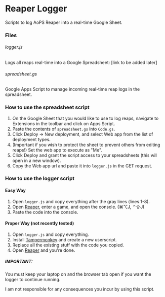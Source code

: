 # Reaper Logger
Scripts to log AoPS Reaper into a real-time Google Sheet.

### Files
###### logger.js
Logs all reaps real-time into a Google Spreadsheet: [link to be added later]

###### spreadsheet.gs
Google Apps Script to manage incoming real-time reap logs in the spreadsheet.

### How to use the spreadsheet script
1. On the Google Sheet that you would like to use to log reaps, navigate to Extensions in the toolbar and click on Apps Script.
2. Paste the contents of `spreadsheet.gs` into `Code.gs`.
3. Click Deploy -> New deployment, and select Web app from the list of deployment types.
4. (Important if you wish to protect the sheet to prevent others from editing reaps!) Set the web app to execute as "Me".
5. Click Deploy and grant the script access to your spreadsheets (this will open in a new window).
6. Copy the Web app url and paste it into `logger.js` in the GET request.

### How to use the logger script
#### Easy Way
1. Open `logger.js` and copy everything after the gray lines (lines 1-8).
2. Open [Reaper](www.aops.com/reaper), enter a game, and open the console. (⌘⌥J, ⌃⇧J)
3. Paste the code into the console.
#### Proper Way (not recently tested)
1. Open `logger.js` and copy everything.
2. Install [Tampermonkey](https://chrome.google.com/webstore/detail/tampermonkey/dhdgffkkebhmkfjojejmpbldmpobfkfo) and create a new userscript.
3. Replace all the existing stuff with the code you copied.
4. Open [Reaper](www.aops.com/reaper) and you're done.
   
##### IMPORTANT:
You must keep your laptop on and the browser tab open if you want the logger to continue running.

I am not responsible for any consequences you incur by using this script.
